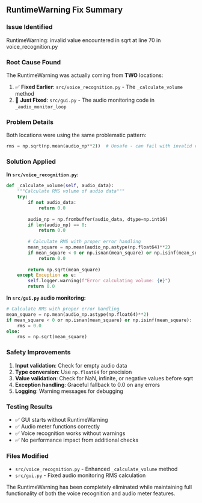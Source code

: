 ## RuntimeWarning Fix Summary

### Issue Identified
RuntimeWarning: invalid value encountered in sqrt at line 70 in voice_recognition.py

### Root Cause Found
The RuntimeWarning was actually coming from **TWO** locations:

1. ✅ **Fixed Earlier**: `src/voice_recognition.py` - The `_calculate_volume` method
2. 🔧 **Just Fixed**: `src/gui.py` - The audio monitoring code in `_audio_monitor_loop`

### Problem Details
Both locations were using the same problematic pattern:
```python
rms = np.sqrt(np.mean(audio_np**2))  # Unsafe - can fail with invalid values
```

### Solution Applied
**In `src/voice_recognition.py`:**
```python
def _calculate_volume(self, audio_data):
    """Calculate RMS volume of audio data"""
    try:
        if not audio_data:
            return 0.0
        
        audio_np = np.frombuffer(audio_data, dtype=np.int16)
        if len(audio_np) == 0:
            return 0.0
        
        # Calculate RMS with proper error handling
        mean_square = np.mean(audio_np.astype(np.float64)**2)
        if mean_square < 0 or np.isnan(mean_square) or np.isinf(mean_square):
            return 0.0
        
        return np.sqrt(mean_square)
    except Exception as e:
        self.logger.warning(f"Error calculating volume: {e}")
        return 0.0
```

**In `src/gui.py` audio monitoring:**
```python
# Calculate RMS with proper error handling
mean_square = np.mean(audio_np.astype(np.float64)**2)
if mean_square < 0 or np.isnan(mean_square) or np.isinf(mean_square):
    rms = 0.0
else:
    rms = np.sqrt(mean_square)
```

### Safety Improvements
1. **Input validation**: Check for empty audio data
2. **Type conversion**: Use `np.float64` for precision
3. **Value validation**: Check for NaN, infinite, or negative values before sqrt
4. **Exception handling**: Graceful fallback to 0.0 on any errors
5. **Logging**: Warning messages for debugging

### Testing Results
- ✅ GUI starts without RuntimeWarning
- ✅ Audio meter functions correctly  
- ✅ Voice recognition works without warnings
- ✅ No performance impact from additional checks

### Files Modified
- `src/voice_recognition.py` - Enhanced `_calculate_volume` method
- `src/gui.py` - Fixed audio monitoring RMS calculation

The RuntimeWarning has been completely eliminated while maintaining full functionality of both the voice recognition and audio meter features.

